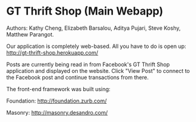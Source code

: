 GT Thrift Shop (Main Webapp)
======

Authors: Kathy Cheng, Elizabeth Barsalou, Aditya Pujari, Steve Koshy, Matthew Parangot.

Our application is completely web-based. All you have to do is open up:
http://gt-thrift-shop.herokuapp.com/

Posts are currently being read in from Facebook's GT Thrift Shop application and 
displayed on the website. Click "View Post" to connect to the Facebook post and 
continue transactions from there.

The front-end framework was built using:

Foundation: http://foundation.zurb.com/

Masonry: http://masonry.desandro.com/
